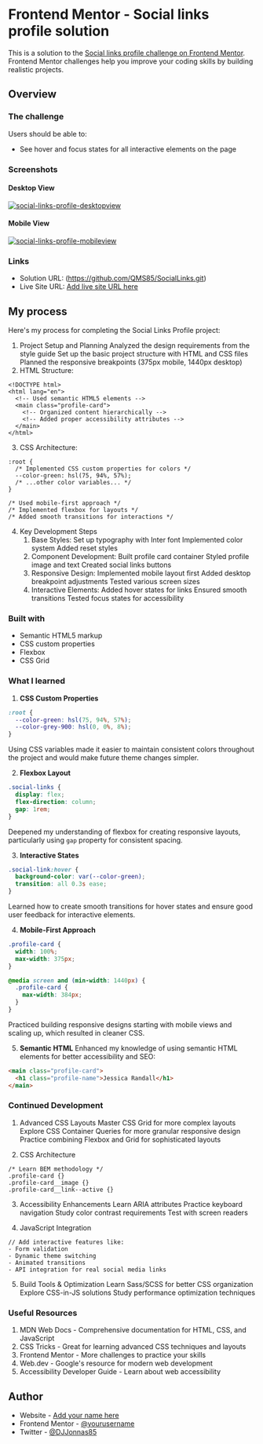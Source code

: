 # Frontend Mentor - Social links profile solution

This is a solution to the [Social links profile challenge on Frontend Mentor](https://www.frontendmentor.io/challenges/social-links-profile-UG32l9m6dQ). Frontend Mentor challenges help you improve your coding skills by building realistic projects. 

## Overview

### The challenge

Users should be able to:

- See hover and focus states for all interactive elements on the page

### Screenshots

#### Desktop View
<a href="#">
<img src="social.png" alt="social-links-profile-desktopview">
</a>


#### Mobile View
<a href="#">
<img src="social2.png" alt="social-links-profile-mobileview">
</a>


### Links

- Solution URL: (https://github.com/QMS85/SocialLinks.git)
- Live Site URL: [Add live site URL here](https://your-live-site-url.com)

## My process

Here's my process for completing the Social Links Profile project:

1. Project Setup and Planning
Analyzed the design requirements from the style guide
Set up the basic project structure with HTML and CSS files
Planned the responsive breakpoints (375px mobile, 1440px desktop)
2. HTML Structure:
```
<!DOCTYPE html>
<html lang="en">
  <!-- Used semantic HTML5 elements -->
  <main class="profile-card">
    <!-- Organized content hierarchically -->
    <!-- Added proper accessibility attributes -->
  </main>
</html>
```

3. CSS Architecture:
```
:root {
  /* Implemented CSS custom properties for colors */
  --color-green: hsl(75, 94%, 57%);
  /* ...other color variables... */
}

/* Used mobile-first approach */
/* Implemented flexbox for layouts */
/* Added smooth transitions for interactions */
```

4. Key Development Steps
    1. Base Styles:
        Set up typography with Inter font
        Implemented color system
        Added reset styles
    2. Component Development:
        Built profile card container
        Styled profile image and text
        Created social links buttons
    3. Responsive Design:
        Implemented mobile layout first
        Added desktop breakpoint adjustments
        Tested various screen sizes
    4. Interactive Elements:
        Added hover states for links
        Ensured smooth transitions
        Tested focus states for accessibility


### Built with

- Semantic HTML5 markup
- CSS custom properties
- Flexbox
- CSS Grid


### What I learned

1. **CSS Custom Properties**
```css
:root {
  --color-green: hsl(75, 94%, 57%);
  --color-grey-900: hsl(0, 0%, 8%);
}
```
Using CSS variables made it easier to maintain consistent colors throughout the project and would make future theme changes simpler.

2. **Flexbox Layout**
```css
.social-links {
  display: flex;
  flex-direction: column;
  gap: 1rem;
}
```
Deepened my understanding of flexbox for creating responsive layouts, particularly using `gap` property for consistent spacing.

3. **Interactive States**
```css
.social-link:hover {
  background-color: var(--color-green);
  transition: all 0.3s ease;
}
```
Learned how to create smooth transitions for hover states and ensure good user feedback for interactive elements.

4. **Mobile-First Approach**
```css
.profile-card {
  width: 100%;
  max-width: 375px;
}

@media screen and (min-width: 1440px) {
  .profile-card {
    max-width: 384px;
  }
}
```
Practiced building responsive designs starting with mobile views and scaling up, which resulted in cleaner CSS.

5. **Semantic HTML**
Enhanced my knowledge of using semantic HTML elements for better accessibility and SEO:
```html
<main class="profile-card">
  <h1 class="profile-name">Jessica Randall</h1>
</main>
```

### Continued Development
1. Advanced CSS Layouts
    Master CSS Grid for more complex layouts
    Explore CSS Container Queries for more granular responsive design
    Practice combining Flexbox and Grid for sophisticated layouts

2. CSS Architecture
```
/* Learn BEM methodology */
.profile-card {}
.profile-card__image {}
.profile-card__link--active {}
```

3. Accessibility Enhancements
    Learn ARIA attributes
    Practice keyboard navigation
    Study color contrast requirements
    Test with screen readers

4. JavaScript Integration
```
// Add interactive features like:
- Form validation
- Dynamic theme switching
- Animated transitions
- API integration for real social media links
```

5. Build Tools & Optimization
    Learn Sass/SCSS for better CSS organization
    Explore CSS-in-JS solutions
    Study performance optimization techniques

### Useful Resources
1. MDN Web Docs - Comprehensive documentation for HTML, CSS, and JavaScript
2. CSS Tricks - Great for learning advanced CSS techniques and layouts
3. Frontend Mentor - More challenges to practice your skills
4. Web.dev - Google's resource for modern web development
5. Accessibility Developer Guide - Learn about web accessibility


## Author

- Website - [Add your name here](https://www.your-site.com)
- Frontend Mentor - [@yourusername](https://www.frontendmentor.io/profile/yourusername)
- Twitter - [@DJJonnas85](https://www.twitter.com/DJJonnas85)






